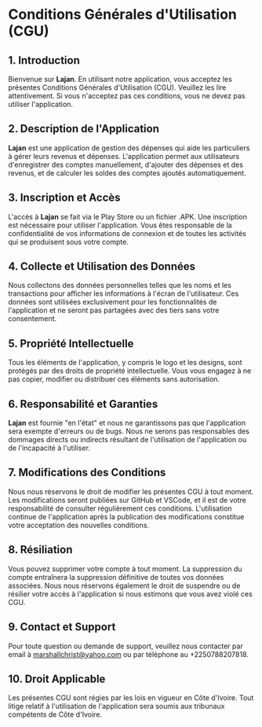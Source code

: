 # Conditions Générales d'Utilisation (CGU)

## 1. Introduction
Bienvenue sur **Lajan**. En utilisant notre application, vous acceptez les présentes Conditions Générales d'Utilisation (CGU). Veuillez les lire attentivement. Si vous n'acceptez pas ces conditions, vous ne devez pas utiliser l'application.

## 2. Description de l'Application
**Lajan** est une application de gestion des dépenses qui aide les particuliers à gérer leurs revenus et dépenses. L'application permet aux utilisateurs d'enregistrer des comptes manuellement, d'ajouter des dépenses et des revenus, et de calculer les soldes des comptes ajoutés automatiquement.

## 3. Inscription et Accès
L'accès à **Lajan** se fait via le Play Store ou un fichier .APK. Une inscription est nécessaire pour utiliser l'application. Vous êtes responsable de la confidentialité de vos informations de connexion et de toutes les activités qui se produisent sous votre compte.

## 4. Collecte et Utilisation des Données
Nous collectons des données personnelles telles que les noms et les transactions pour afficher les informations à l'écran de l'utilisateur. Ces données sont utilisées exclusivement pour les fonctionnalités de l'application et ne seront pas partagées avec des tiers sans votre consentement.

## 5. Propriété Intellectuelle
Tous les éléments de l'application, y compris le logo et les designs, sont protégés par des droits de propriété intellectuelle. Vous vous engagez à ne pas copier, modifier ou distribuer ces éléments sans autorisation.

## 6. Responsabilité et Garanties
**Lajan** est fournie "en l'état" et nous ne garantissons pas que l'application sera exempte d'erreurs ou de bugs. Nous ne serons pas responsables des dommages directs ou indirects résultant de l'utilisation de l'application ou de l'incapacité à l'utiliser.

## 7. Modifications des Conditions
Nous nous réservons le droit de modifier les présentes CGU à tout moment. Les modifications seront publiées sur GitHub et VSCode, et il est de votre responsabilité de consulter régulièrement ces conditions. L'utilisation continue de l'application après la publication des modifications constitue votre acceptation des nouvelles conditions.

## 8. Résiliation
Vous pouvez supprimer votre compte à tout moment. La suppression du compte entraînera la suppression définitive de toutes vos données associées. Nous nous réservons également le droit de suspendre ou de résilier votre accès à l'application si nous estimons que vous avez violé ces CGU.

## 9. Contact et Support
Pour toute question ou demande de support, veuillez nous contacter par email à [marshallchrist@yahoo.com](mailto:marshallchrist@yahoo.com) ou par téléphone au +2250788207818.

## 10. Droit Applicable
Les présentes CGU sont régies par les lois en vigueur en Côte d'Ivoire. Tout litige relatif à l'utilisation de l'application sera soumis aux tribunaux compétents de Côte d'Ivoire.
